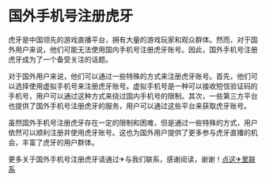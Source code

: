 # 国外手机号注册虎牙

虎牙是中国领先的游戏直播平台，拥有大量的游戏玩家和观众群体。然而，对于国外用户来说，他们可能无法使用国内手机号注册虎牙账号。因此，国外手机号注册虎牙成为了一个备受关注的话题。

对于国外用户来说，他们可以通过一些特殊的方式来注册虎牙账号。首先，他们可以选择使用虚拟手机号来注册虎牙账号。虚拟手机号是一种可以接收短信验证码的手机号，用户可以通过这种方式来绕过国内手机号的限制。其次，一些第三方平台也提供了国外手机号注册虎牙的服务，用户可以通过这些平台来获取虎牙账号。

虽然国外手机号注册虎牙存在一定的限制和困难，但是通过一些特殊的方式，用户依然可以顺利注册并使用虎牙账号。这也为国外用户提供了更多参与虎牙直播的机会，丰富了虎牙的用户群体。

更多关于国外手机号注册虎牙请通过✈与我们联系，感谢阅读，谢谢！[点这✈里联系](https://ww.k02.cc)